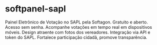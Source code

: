 # softpanel-sapl

Painel Eletrônico de Votação no SAPL pela Softagon. Gratuito e aberto. Acesso sem senha. Acompanhe votações em tempo real em dispositivos móveis. Design atraente com fotos dos vereadores. Integração via API e token do SAPL. Fortalece participação cidadã, promove transparência.
